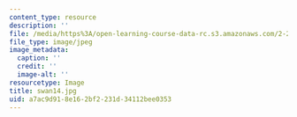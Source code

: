 ```yaml
---
content_type: resource
description: ''
file: /media/https%3A/open-learning-course-data-rc.s3.amazonaws.com/2-24-ocean-wave-interaction-with-ships-and-offshore-energy-systems-13-022-spring-2002/a7ac9d918e162bf2231d34112bee0353_swan14.jpg
file_type: image/jpeg
image_metadata:
  caption: ''
  credit: ''
  image-alt: ''
resourcetype: Image
title: swan14.jpg
uid: a7ac9d91-8e16-2bf2-231d-34112bee0353
---
```

